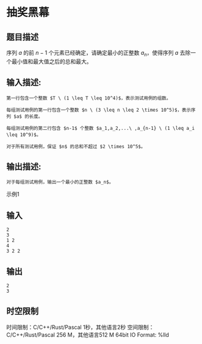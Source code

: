 # 抽奖黑幕

## 题目描述

序列 $a$ 的前 $n-1$ 个元素已经确定，请确定最小的正整数 $a_n$，使得序列 $a$ 去除一个最小值和最大值之后的总和最大。

## 输入描述:
    
    
    第一行包含一个整数 $T \ (1 \leq T \leq 10^4)$，表示测试用例的组数。  
      
    每组测试用例的第一行包含一个整数 $n \ (3 \leq n \leq 2 \times 10^5)$，表示序列 $a$ 的长度。  
      
    每组测试用例的第二行包含 $n-1$ 个整数 $a_1,a_2,...\ ,a_{n-1} \ (1 \leq a_i \leq 10^9)$。  
      
    对于所有测试用例，保证 $n$ 的总和不超过 $2 \times 10^5$。

## 输出描述:
    
    
    对于每组测试用例，输出一个最小的正整数 $a_n$。

示例1 

## 输入
    
    
    2
    3
    1 2
    4
    3 2 2

## 输出
    
    
    2
    3


## 时空限制

时间限制：C/C++/Rust/Pascal 1秒，其他语言2秒
空间限制：C/C++/Rust/Pascal 256 M，其他语言512 M
64bit IO Format: %lld